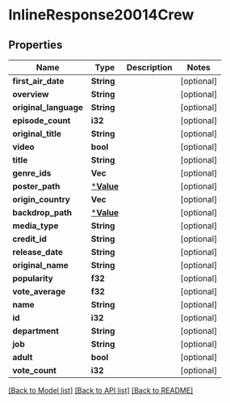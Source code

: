 # InlineResponse20014Crew

## Properties

Name | Type | Description | Notes
------------ | ------------- | ------------- | -------------
**first_air_date** | **String** |  | [optional] 
**overview** | **String** |  | [optional] 
**original_language** | **String** |  | [optional] 
**episode_count** | **i32** |  | [optional] 
**original_title** | **String** |  | [optional] 
**video** | **bool** |  | [optional] 
**title** | **String** |  | [optional] 
**genre_ids** | **Vec<i32>** |  | [optional] 
**poster_path** | [***Value**](.md) |  | [optional] 
**origin_country** | **Vec<String>** |  | [optional] 
**backdrop_path** | [***Value**](.md) |  | [optional] 
**media_type** | **String** |  | [optional] 
**credit_id** | **String** |  | [optional] 
**release_date** | **String** |  | [optional] 
**original_name** | **String** |  | [optional] 
**popularity** | **f32** |  | [optional] 
**vote_average** | **f32** |  | [optional] 
**name** | **String** |  | [optional] 
**id** | **i32** |  | [optional] 
**department** | **String** |  | [optional] 
**job** | **String** |  | [optional] 
**adult** | **bool** |  | [optional] 
**vote_count** | **i32** |  | [optional] 

[[Back to Model list]](../README.md#documentation-for-models) [[Back to API list]](../README.md#documentation-for-api-endpoints) [[Back to README]](../README.md)


